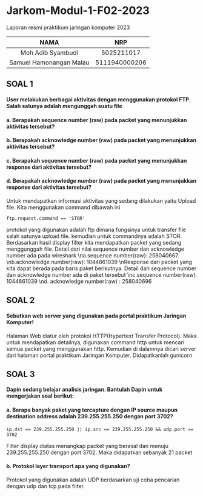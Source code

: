 # Jarkom-Modul-1-F02-2023
Laporan resmi praktikum jaringan komputer 2023

|NAMA|NRP|
|:--:|:-:|
|Moh Adib Syambudi|5025211017|
|Samuel Hamonangan Malau|5111940000206|

## SOAL 1
#### User melakukan berbagai aktivitas dengan menggunakan protokol FTP. Salah satunya adalah mengunggah suatu file
#### a. Berapakah sequence number (raw) pada packet yang menunjukkan aktivitas tersebut?
#### b. Berapakah acknowledge number (raw) pada packet yang menunjukkan aktivitas tersebut? 
#### c. Berapakah sequence number (raw) pada packet yang menunjukkan response dari aktivitas tersebut?
#### d. Berapakah acknowledge number (raw) pada packet yang menunjukkan response dari aktivitas tersebut?

Untuk mendapatkan informasi aktivitas yang sedang dilakukan yaitu Upload file. Kita menggunakan command dibawah ini
```
ftp.request.command == 'STOR'
```

protokol yang digunakan adalah ftp dimana fungsinya untuk transfer file salah satunya upload file. kemudian untuk commandnya adalah STOR. Berdasarkan hasil display filter kita mendapatkan packet yang sedang menggunggah file. Detail dari nilai sequence number dan acknowledge number ada pada wireshark 
\na.sequence number(raw): 258040667. 
\nb.acknowledge number(raw): 1044861039
\nResponse dari packet yang kita dapat berada pada baris paket berikutnya. Detail dari sequence number dan acknowledge number ada di paket tersebut
\nc.sequence number(raw): 1044861039
\nd. acknowledge number(raw) : 258040696

## SOAL 2
#### Sebutkan web server yang digunakan pada portal praktikum Jaringan Komputer!

Halaman Web diatur oleh protokol HTTP(Hypertext Transfer Protocol). Maka untuk mendapatkan detailnya, digunakan command http untuk mencari semua packet yang menggunakan http. Kemudian di dalamnya dicari server dari halaman portal praktikum Jaringan Komputer. Didapatkanlah gunicorn

## SOAL 3
#### Dapin sedang belajar analisis jaringan. Bantulah Dapin untuk mengerjakan soal berikut: 
#### a. Berapa banyak paket yang tercapture dengan IP source maupun destination address adalah 239.255.255.250 dengan port 3702?
```
ip.dst == 239.255.255.250 || ip.src == 239.255.255.250 && udp.port == 3702
```

Filter display diatas menangkap packet yang berasal dan menuju 239.255.255.250 dengan port 3702. Maka didapatkan sebanyak 21 packet

#### b. Protokol layer transport apa yang digunakan?

Protokol yang digunakan adalah UDP berdasarkan uji coba pencarian dengan udp dan tcp pada filter. 


